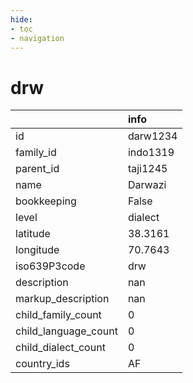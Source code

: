 ```yaml
---
hide:
- toc
- navigation
---
```

# drw
|                      | info     |
|:---------------------|:---------|
| id                   | darw1234 |
| family_id            | indo1319 |
| parent_id            | taji1245 |
| name                 | Darwazi  |
| bookkeeping          | False    |
| level                | dialect  |
| latitude             | 38.3161  |
| longitude            | 70.7643  |
| iso639P3code         | drw      |
| description          | nan      |
| markup_description   | nan      |
| child_family_count   | 0        |
| child_language_count | 0        |
| child_dialect_count  | 0        |
| country_ids          | AF       |